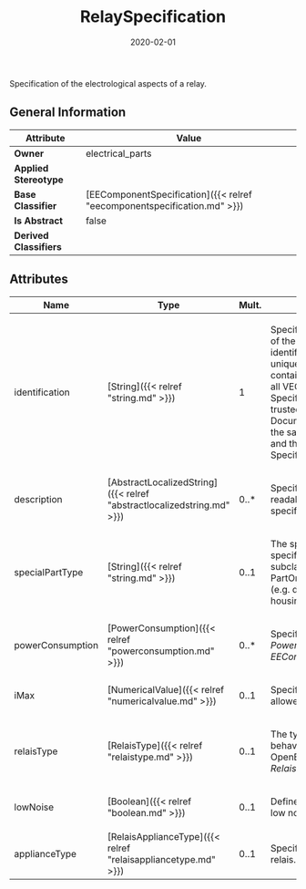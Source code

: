 ﻿---
title: RelaySpecification
toc: false
type: specs
date: "2020-02-01"
draft: false
specification: VEC
version: 1.2.0
documentType: "Recommendation"
elementType: Class
classes:
  - RelaySpecification
menu_name: vec-1.2.0
---
<p>Specification of the electrological aspects of a relay. </p>

## General Information

| Attribute               | Value |
|-------------------------|-------|
| **Owner**               | electrical_parts |
| **Applied Stereotype**  |   |
| **Base Classifier**     | [EEComponentSpecification]({{< relref "eecomponentspecification.md" >}})<br/>  |
| **Is Abstract**         | false |
| **Derived Classifiers** |   |

## Attributes
|  Name  |  Type  |  Mult.  |  Description  |  Owning Classifier  |
|--------|--------|---------|---------------|--------------|
|identification | [String]({{< relref "string.md" >}}) | 1 | <p> Specifies a unique identification of the specification. The identification is guaranteed to be unique within the document containing the specification. For all VEC-documents a Specification-instance can be trusted to be identical if the DocumentVersion-instance is the same (see DocumentVersion) and the identification of the Specification is the same.      </p> | [Specification]({{< relref "specification.md" >}}) |
|description | [AbstractLocalizedString]({{< relref "abstractlocalizedstring.md" >}}) | 0..* | <p> Specifies additional, human readable information about the specification.      </p> | [Specification]({{< relref "specification.md" >}}) |
|specialPartType | [String]({{< relref "string.md" >}}) | 0..1 | <p>The specialPartType allows the specification of subclassifications for a PartOrUsageRelatedSpecification (e.g. different types of connector housings).  </p> | [PartOrUsageRelatedSpecification]({{< relref "partorusagerelatedspecification.md" >}}) |
|powerConsumption | [PowerConsumption]({{< relref "powerconsumption.md" >}}) | 0..* | <p> Specifies the <i>PowerConsumptions</i> of this <i>EEComponentSpecification.</i>      </p> | [EEComponentSpecification]({{< relref "eecomponentspecification.md" >}}) |
|iMax | [NumericalValue]({{< relref "numericalvalue.md" >}}) | 0..1 | <p>Specifies the maximum current allowed for the relais.  </p> | [RelaySpecification]({{< relref "relayspecification.md" >}}) |
|relaisType | [RelaisType]({{< relref "relaistype.md" >}}) | 0..1 | <p> The type of the relay (switching behaviour). This is an OpenEnumeration, for values see <i>RelaisType.</i>      </p> | [RelaySpecification]({{< relref "relayspecification.md" >}}) |
|lowNoise | [Boolean]({{< relref "boolean.md" >}}) | 0..1 | <p> Defines if the relais switch with low noise /&#160;silently or not.      </p> | [RelaySpecification]({{< relref "relayspecification.md" >}}) |
|applianceType | [RelaisApplianceType]({{< relref "relaisappliancetype.md" >}}) | 0..1 | <p> Specifies the appliance type of a relais.      </p> | [RelaySpecification]({{< relref "relayspecification.md" >}}) |

